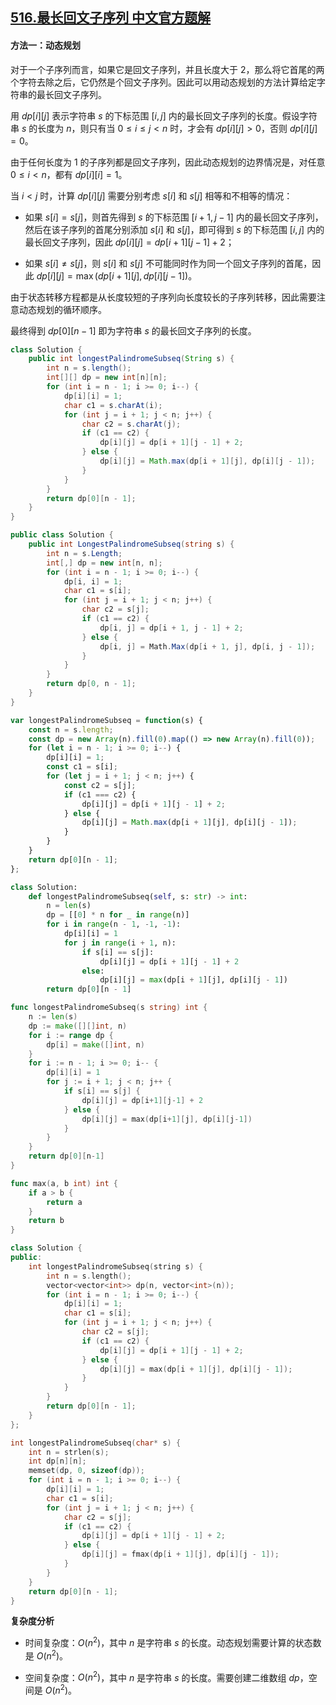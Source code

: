 ## [516.最长回文子序列 中文官方题解](https://leetcode.cn/problems/longest-palindromic-subsequence/solutions/100000/zui-chang-hui-wen-zi-xu-lie-by-leetcode-hcjqp)
#### 方法一：动态规划

对于一个子序列而言，如果它是回文子序列，并且长度大于 $2$，那么将它首尾的两个字符去除之后，它仍然是个回文子序列。因此可以用动态规划的方法计算给定字符串的最长回文子序列。

用 $\textit{dp}[i][j]$ 表示字符串 $s$ 的下标范围 $[i, j]$ 内的最长回文子序列的长度。假设字符串 $s$ 的长度为 $n$，则只有当 $0 \le i \le j < n$ 时，才会有 $\textit{dp}[i][j] > 0$，否则 $\textit{dp}[i][j] = 0$。

由于任何长度为 $1$ 的子序列都是回文子序列，因此动态规划的边界情况是，对任意 $0 \le i < n$，都有 $\textit{dp}[i][i] = 1$。

当 $i < j$ 时，计算 $\textit{dp}[i][j]$ 需要分别考虑 $s[i]$ 和 $s[j]$ 相等和不相等的情况：

- 如果 $s[i] = s[j]$，则首先得到 $s$ 的下标范围 $[i+1, j-1]$ 内的最长回文子序列，然后在该子序列的首尾分别添加 $s[i]$ 和 $s[j]$，即可得到 $s$ 的下标范围 $[i, j]$ 内的最长回文子序列，因此 $\textit{dp}[i][j] = \textit{dp}[i+1][j-1] + 2$；

- 如果 $s[i] \ne s[j]$，则 $s[i]$ 和 $s[j]$ 不可能同时作为同一个回文子序列的首尾，因此 $\textit{dp}[i][j] = \max(\textit{dp}[i+1][j], \textit{dp}[i][j-1])$。

由于状态转移方程都是从长度较短的子序列向长度较长的子序列转移，因此需要注意动态规划的循环顺序。

最终得到 $\textit{dp}[0][n-1]$ 即为字符串 $s$ 的最长回文子序列的长度。

```Java [sol1-Java]
class Solution {
    public int longestPalindromeSubseq(String s) {
        int n = s.length();
        int[][] dp = new int[n][n];
        for (int i = n - 1; i >= 0; i--) {
            dp[i][i] = 1;
            char c1 = s.charAt(i);
            for (int j = i + 1; j < n; j++) {
                char c2 = s.charAt(j);
                if (c1 == c2) {
                    dp[i][j] = dp[i + 1][j - 1] + 2;
                } else {
                    dp[i][j] = Math.max(dp[i + 1][j], dp[i][j - 1]);
                }
            }
        }
        return dp[0][n - 1];
    }
}
```

```C# [sol1-C#]
public class Solution {
    public int LongestPalindromeSubseq(string s) {
        int n = s.Length;
        int[,] dp = new int[n, n];
        for (int i = n - 1; i >= 0; i--) {
            dp[i, i] = 1;
            char c1 = s[i];
            for (int j = i + 1; j < n; j++) {
                char c2 = s[j];
                if (c1 == c2) {
                    dp[i, j] = dp[i + 1, j - 1] + 2;
                } else {
                    dp[i, j] = Math.Max(dp[i + 1, j], dp[i, j - 1]);
                }
            }
        }
        return dp[0, n - 1];
    }
}
```

```JavaScript [sol1-JavaScript]
var longestPalindromeSubseq = function(s) {
    const n = s.length;
    const dp = new Array(n).fill(0).map(() => new Array(n).fill(0));
    for (let i = n - 1; i >= 0; i--) {
        dp[i][i] = 1;
        const c1 = s[i];
        for (let j = i + 1; j < n; j++) {
            const c2 = s[j];
            if (c1 === c2) {
                dp[i][j] = dp[i + 1][j - 1] + 2;
            } else {
                dp[i][j] = Math.max(dp[i + 1][j], dp[i][j - 1]);
            }
        }
    }
    return dp[0][n - 1];
};
```

```Python [sol1-Python3]
class Solution:
    def longestPalindromeSubseq(self, s: str) -> int:
        n = len(s)
        dp = [[0] * n for _ in range(n)]
        for i in range(n - 1, -1, -1):
            dp[i][i] = 1
            for j in range(i + 1, n):
                if s[i] == s[j]:
                    dp[i][j] = dp[i + 1][j - 1] + 2
                else:
                    dp[i][j] = max(dp[i + 1][j], dp[i][j - 1])
        return dp[0][n - 1]
```

```go [sol1-Golang]
func longestPalindromeSubseq(s string) int {
    n := len(s)
    dp := make([][]int, n)
    for i := range dp {
        dp[i] = make([]int, n)
    }
    for i := n - 1; i >= 0; i-- {
        dp[i][i] = 1
        for j := i + 1; j < n; j++ {
            if s[i] == s[j] {
                dp[i][j] = dp[i+1][j-1] + 2
            } else {
                dp[i][j] = max(dp[i+1][j], dp[i][j-1])
            }
        }
    }
    return dp[0][n-1]
}

func max(a, b int) int {
    if a > b {
        return a
    }
    return b
}
```

```C++ [sol1-C++]
class Solution {
public:
    int longestPalindromeSubseq(string s) {
        int n = s.length();
        vector<vector<int>> dp(n, vector<int>(n));
        for (int i = n - 1; i >= 0; i--) {
            dp[i][i] = 1;
            char c1 = s[i];
            for (int j = i + 1; j < n; j++) {
                char c2 = s[j];
                if (c1 == c2) {
                    dp[i][j] = dp[i + 1][j - 1] + 2;
                } else {
                    dp[i][j] = max(dp[i + 1][j], dp[i][j - 1]);
                }
            }
        }
        return dp[0][n - 1];
    }
};
```

```C [sol1-C]
int longestPalindromeSubseq(char* s) {
    int n = strlen(s);
    int dp[n][n];
    memset(dp, 0, sizeof(dp));
    for (int i = n - 1; i >= 0; i--) {
        dp[i][i] = 1;
        char c1 = s[i];
        for (int j = i + 1; j < n; j++) {
            char c2 = s[j];
            if (c1 == c2) {
                dp[i][j] = dp[i + 1][j - 1] + 2;
            } else {
                dp[i][j] = fmax(dp[i + 1][j], dp[i][j - 1]);
            }
        }
    }
    return dp[0][n - 1];
}
```

**复杂度分析**

- 时间复杂度：$O(n^2)$，其中 $n$ 是字符串 $s$ 的长度。动态规划需要计算的状态数是 $O(n^2)$。

- 空间复杂度：$O(n^2)$，其中 $n$ 是字符串 $s$ 的长度。需要创建二维数组 $\textit{dp}$，空间是 $O(n^2)$。